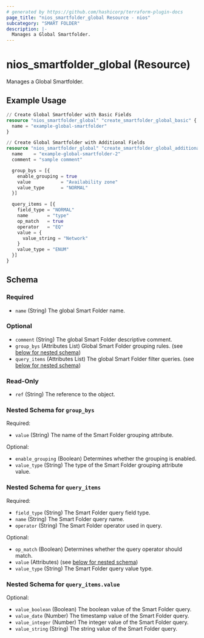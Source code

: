 ```yaml
---
# generated by https://github.com/hashicorp/terraform-plugin-docs
page_title: "nios_smartfolder_global Resource - nios"
subcategory: "SMART FOLDER"
description: |-
  Manages a Global Smartfolder.
---
```


# nios_smartfolder_global (Resource)

Manages a Global Smartfolder.

## Example Usage

```terraform
// Create Global Smartfolder with Basic Fields
resource "nios_smartfolder_global" "create_smartfolder_global_basic" {
  name = "example-global-smartfolder"
}

// Create Global Smartfolder with Additional Fields
resource "nios_smartfolder_global" "create_smartfolder_global_additional" {
  name    = "example-global-smartfolder-2"
  comment = "sample comment"

  group_bys = [{
    enable_grouping = true
    value           = "Availability zone"
    value_type      = "NORMAL"
  }]

  query_items = [{
    field_type = "NORMAL"
    name       = "type"
    op_match   = true
    operator   = "EQ"
    value = {
      value_string = "Network"
    }
    value_type = "ENUM"
  }]
}
```

<!-- schema generated by tfplugindocs -->
## Schema

### Required

- `name` (String) The global Smart Folder name.

### Optional

- `comment` (String) The global Smart Folder descriptive comment.
- `group_bys` (Attributes List) Global Smart Folder grouping rules. (see [below for nested schema](#nestedatt--group_bys))
- `query_items` (Attributes List) The global Smart Folder filter queries. (see [below for nested schema](#nestedatt--query_items))

### Read-Only

- `ref` (String) The reference to the object.

<a id="nestedatt--group_bys"></a>
### Nested Schema for `group_bys`

Required:

- `value` (String) The name of the Smart Folder grouping attribute.

Optional:

- `enable_grouping` (Boolean) Determines whether the grouping is enabled.
- `value_type` (String) The type of the Smart Folder grouping attribute value.


<a id="nestedatt--query_items"></a>
### Nested Schema for `query_items`

Required:

- `field_type` (String) The Smart Folder query field type.
- `name` (String) The Smart Folder query name.
- `operator` (String) The Smart Folder operator used in query.

Optional:

- `op_match` (Boolean) Determines whether the query operator should match.
- `value` (Attributes) (see [below for nested schema](#nestedatt--query_items--value))
- `value_type` (String) The Smart Folder query value type.

<a id="nestedatt--query_items--value"></a>
### Nested Schema for `query_items.value`

Optional:

- `value_boolean` (Boolean) The boolean value of the Smart Folder query.
- `value_date` (Number) The timestamp value of the Smart Folder query.
- `value_integer` (Number) The integer value of the Smart Folder query.
- `value_string` (String) The string value of the Smart Folder query.
